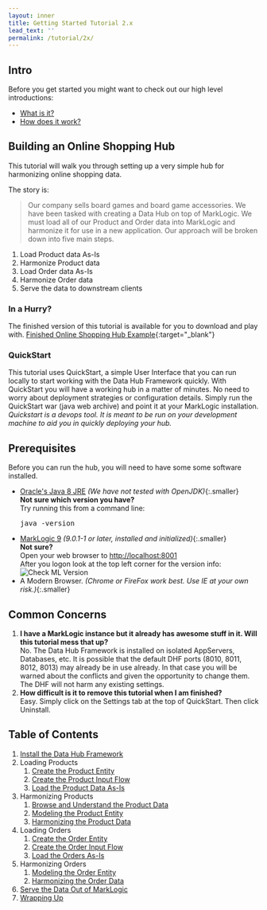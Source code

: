 ```yaml
---
layout: inner
title: Getting Started Tutorial 2.x
lead_text: ''
permalink: /tutorial/2x/
---
```


## Intro
Before you get started you might want to check out our high level introductions:

- [What is it?]({{site.baseurl}}/understanding/concepts/)
- [How does it work?]({{site.baseurl}}/understanding/how-it-works/)

## Building an Online Shopping Hub
This tutorial will walk you through setting up a very simple hub for harmonizing online shopping data.

The story is:

> Our company sells board games and board game accessories. We have been tasked with creating a Data Hub on top of MarkLogic. We must load all of our Product and Order data into MarkLogic and harmonize it for use in a new application. Our approach will be broken down into five main steps.

1. Load Product data As-Is
1. Harmonize Product data
1. Load Order data As-Is
1. Harmonize Order data
1. Serve the data to downstream clients

### In a Hurry?
The finished version of this tutorial is available for you to download and play with. [Finished Online Shopping Hub Example](https://github.com/marklogic/marklogic-data-hub/tree/develop/examples/online-store){:target="_blank"}

### QuickStart
This tutorial uses QuickStart, a simple User Interface that you can run locally to start working with the Data Hub Framework quickly. With QuickStart you will have a working hub in a matter of minutes. No need to worry about deployment strategies or configuration details. Simply run the QuickStart war (java web archive) and point it at your MarkLogic installation. _Quickstart is a devops tool. It is meant to be run on your development machine to aid you in quickly deploying your hub._

## Prerequisites

Before you can run the hub, you will need to have some some software installed.

- [Oracle's Java 8 JRE](http://www.oracle.com/technetwork/java/javase/downloads/index.html) _(We have not tested with OpenJDK)_{:.smaller}  
  **Not sure which version you have?**  
  Try running this from a command line:
  <pre class="cmdline">
  java -version
  </pre>
- [MarkLogic 9](https://developer.marklogic.com/products) _(9.0.1-1 or later, installed and initialized)_{:.smaller}  
  **Not sure?**  
  Open your web browser to [http://localhost:8001](http://localhost:8001)  
  After you logon look at the top left corner for the version info:  
  ![Check ML Version]({{site.baseurl}}/images/2x/ml-version-check.png)
- A Modern Browser. _(Chrome or FireFox work best. Use IE at your own risk.)_{:.smaller}

## Common Concerns
1. **I have a MarkLogic instance but it already has awesome stuff in it. Will this tutorial mess that up?**  
  No. The Data Hub Framework is installed on isolated AppServers, Databases, etc. It is possible that the default DHF ports (8010, 8011, 8012, 8013) may already be in use already. In that case you will be warned about the conflicts and given the opportunity to change them. The DHF will not harm any existing settings.
1. **How difficult is it to remove this tutorial when I am finished?**  
  Easy. Simply click on the Settings tab at the top of QuickStart. Then click Uninstall.


## Table of Contents
1. [Install the Data Hub Framework](./install/)
1. Loading Products
   1. [Create the Product Entity](./create-product-entity/)
   1. [Create the Product Input Flow](./create-product-input-flow/)
   1. [Load the Product Data As-Is](./load-products-as-is/)
1. Harmonizing Products
   1. [Browse and Understand the Product Data](./browse-understand-product-data/)
   1. [Modeling the Product Entity](./modeling-product-entity/)
   1. [Harmonizing the Product Data](./harmonizing-product-data/)
1. Loading Orders
   1. [Create the Order Entity](./create-order-entity/)
   1. [Create the Order Input Flow](./create-order-input-flow/)
   1. [Load the Orders As-Is](./load-orders-as-is/)
1. Harmonizing Orders
   1. [Modeling the Order Entity](./modeling-order-entity/)
   1. [Harmonizing the Order Data](./harmonizing-order-data/)
1. [Serve the Data Out of MarkLogic](./serve-data/)
1. [Wrapping Up](./wrapping-up/)
